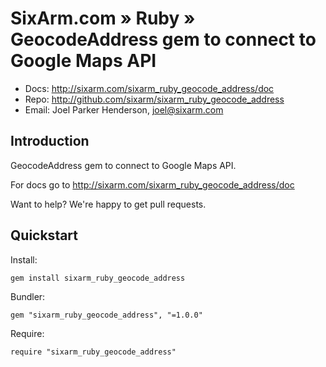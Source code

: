 # SixArm.com » Ruby » <br> GeocodeAddress gem to connect to Google Maps API

* Docs: <http://sixarm.com/sixarm_ruby_geocode_address/doc>
* Repo: <http://github.com/sixarm/sixarm_ruby_geocode_address>
* Email: Joel Parker Henderson, <joel@sixarm.com>


## Introduction

GeocodeAddress gem to connect to Google Maps API.

For docs go to <http://sixarm.com/sixarm_ruby_geocode_address/doc>

Want to help? We're happy to get pull requests.


## Quickstart

Install:

    gem install sixarm_ruby_geocode_address

Bundler:

    gem "sixarm_ruby_geocode_address", "=1.0.0"

Require:

    require "sixarm_ruby_geocode_address"




